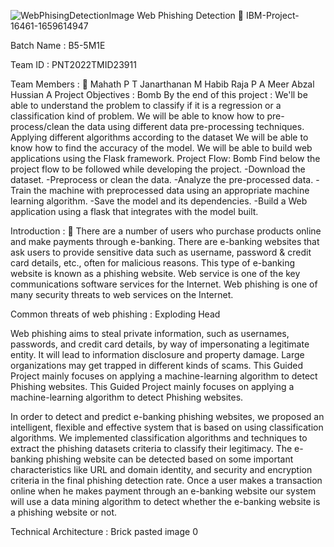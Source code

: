 ![WebPhisingDetectionImage](https://user-images.githubusercontent.com/113708133/200913815-f70f233f-fd1e-4ded-a29c-6e7b488ed910.png)
Web Phishing Detection 👋
IBM-Project-16461-1659614947

Batch Name : B5-5M1E

Team ID : PNT2022TMID23911

Team Members : 🤗
Mahath P T
Janarthanan M
Habib Raja P A
Meer Abzal Hussian A
Project Objectives : Bomb
By the end of this project :
We'll be able to understand the problem to classify if it is a regression or a classification kind of problem.
We will be able to know how to pre-process/clean the data using different data pre-processing techniques.
Applying different algorithms according to the dataset
We will be able to know how to find the accuracy of the model.
We will be able to build web applications using the Flask framework.
Project Flow: Bomb
Find below the project flow to be followed while developing the project.
-Download the dataset. -Preprocess or clean the data. -Analyze the pre-processed data. -Train the machine with preprocessed data using an appropriate machine learning algorithm. -Save the model and its dependencies. -Build a Web application using a flask that integrates with the model built.

Introduction : 🎊
There are a number of users who purchase products online and make payments through e-banking. There are e-banking websites that ask users to provide sensitive data such as username, password & credit card details, etc., often for malicious reasons. This type of e-banking website is known as a phishing website. Web service is one of the key communications software services for the Internet. Web phishing is one of many security threats to web services on the Internet.

Common threats of web phishing : Exploding Head

Web phishing aims to steal private information, such as usernames, passwords, and credit card details, by way of impersonating a legitimate entity.
It will lead to information disclosure and property damage.
Large organizations may get trapped in different kinds of scams.
This Guided Project mainly focuses on applying a machine-learning algorithm to detect Phishing websites.
This Guided Project mainly focuses on applying a machine-learning algorithm to detect Phishing websites.

In order to detect and predict e-banking phishing websites, we proposed an intelligent, flexible and effective system that is based on using classification algorithms. We implemented classification algorithms and techniques to extract the phishing datasets criteria to classify their legitimacy. The e-banking phishing website can be detected based on some important characteristics like URL and domain identity, and security and encryption criteria in the final phishing detection rate. Once a user makes a transaction online when he makes payment through an e-banking website our system will use a data mining algorithm to detect whether the e-banking website is a phishing website or not.

Technical Architecture : Brick
pasted image 0

